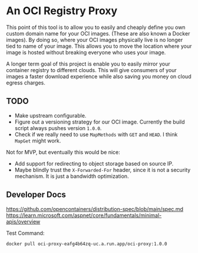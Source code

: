 
# An OCI Registry Proxy

This point of this tool is to allow you to easily and cheaply define you own custom domain name for your OCI
images.
(These are also known a Docker images).
By doing so, where your OCI images physically live is no longer tied to name of your image.
This allows you to move the location where your image is hosted without breaking everyone who uses your image.

A longer term goal of this project is enable you to easily mirror your container registry to different clouds.
This will give consumers of your images a faster download experience while also saving you money on cloud egress
charges.

## TODO

* Make upstream configurable.
* Figure out a versioning strategy for our OCI image. Currently the build script always pushes version `1.0.0`.
* Check if we really need to use `MapMethods` with `GET` and `HEAD`. I think `MapGet` might work.

Not for MVP, but eventually this would be nice:

* Add support for redirecting to object storage based on source IP.
* Maybe blindly trust the `X-Forwarded-For` header, since it is not a security mechanism. It is just a bandwidth optimization.

## Developer Docs

https://github.com/opencontainers/distribution-spec/blob/main/spec.md
https://learn.microsoft.com/aspnet/core/fundamentals/minimal-apis/overview

Test Command:

```
docker pull oci-proxy-eafg4b64zq-uc.a.run.app/oci-proxy:1.0.0
```

